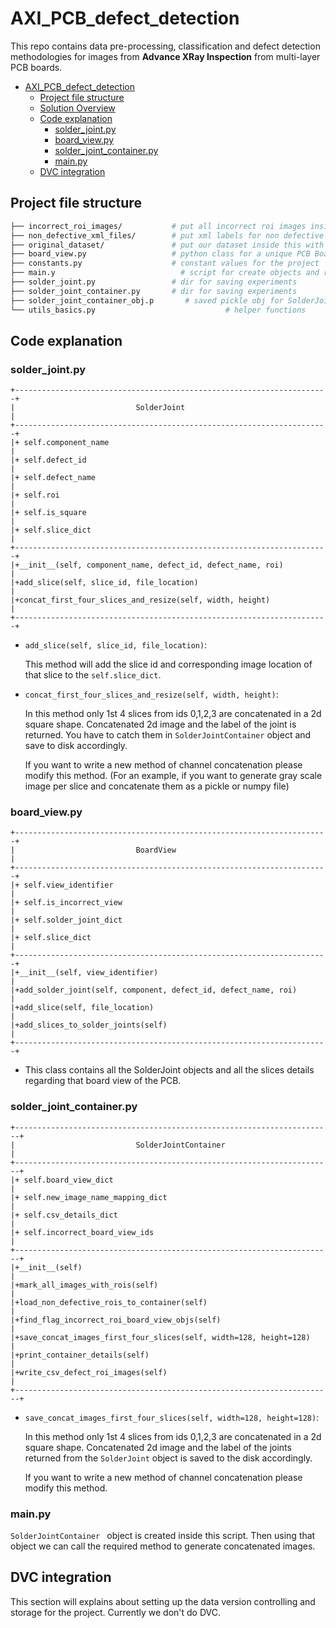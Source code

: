 # AXI_PCB_defect_detection

This repo contains data pre-processing, classification and defect detection methodologies for images from **Advance XRay Inspection** from multi-layer PCB boards.

- [AXI_PCB_defect_detection](#AXI_PCB_defect_detection)
  * [Project file structure](#project-file-structure)
  * [Solution Overview](#solution-overview)
  * [Code explanation](#code-explanation)
    + [solder_joint.py](#solder_joint)
    + [board_view.py](#board_view)
    - [solder_joint_container.py](#solder_joint_container)
    + [main.py](#main)
  * [DVC integration](#dvc-integration)

## Project file structure

```bash
├── incorrect_roi_images/           # put all incorrect roi images inside 
├── non_defective_xml_files/        # put xml labels for non defective rois
├── original_dataset/               # put our dataset inside this with csv file
├── board_view.py                   # python class for a unique PCB BoardView
├── constants.py                    # constant values for the project
├── main.y                       	  # script for create objects and run ROI concatenation
├── solder_joint.py                 # dir for saving experiments
├── solder_joint_container.py       # dir for saving experiments
├── solder_joint_container_obj.p	   # saved pickle obj for SolderJointContainer class
└── utils_basics.py					            # helper functions
```

## Code explanation

### solder_joint.py

```
+----------------------------------------------------------------------+
|                           SolderJoint                                |
+----------------------------------------------------------------------+
|+ self.component_name												                                     |
|+ self.defect_id													                                         |
|+ self.defect_name													                                       |		
|+ self.roi                                                            |
|+ self.is_square                                                      |
|+ self.slice_dict                                                     |
+----------------------------------------------------------------------+
|+__init__(self, component_name, defect_id, defect_name, roi)          |
|+add_slice(self, slice_id, file_location)                             |
|+concat_first_four_slices_and_resize(self, width, height)             |	
+----------------------------------------------------------------------+
```

- `add_slice(self, slice_id, file_location)`:

  This method will add the slice id and corresponding image location of that slice to the `self.slice_dict`.

- `concat_first_four_slices_and_resize(self, width, height)`:

  In this method only 1st 4 slices from ids 0,1,2,3 are concatenated in a 2d square shape. Concatenated 2d image and the label of the joint is returned. You have to catch them in `SolderJointContainer` object and save to disk accordingly.

  If you want to write a new method of channel concatenation please modify this method. (For an example, if you want to generate gray scale image per slice and concatenate them as a pickle or numpy file)

### board_view.py

```
+----------------------------------------------------------------------+
|                           BoardView                                  |
+----------------------------------------------------------------------+
|+ self.view_identifier                                                |
|+ self.is_incorrect_view                                              |
|+ self.solder_joint_dict                                              |		
|+ self.slice_dict                                                     |
+----------------------------------------------------------------------+
|+__init__(self, view_identifier)                                      |
|+add_solder_joint(self, component, defect_id, defect_name, roi)       |
|+add_slice(self, file_location)                                       |	
|+add_slices_to_solder_joints(self)									                           |
+----------------------------------------------------------------------+
```

- This class contains all the SolderJoint objects and all the slices details regarding that board view of the PCB.

### solder_joint_container.py

```
+-----------------------------------------------------------------------+
|                           SolderJointContainer                       	|
+-----------------------------------------------------------------------+
|+ self.board_view_dict												   	                                 |
|+ self.new_image_name_mapping_dict									   	                        |
|+ self.csv_details_dict		          							   	                         |		
|+ self.incorrect_board_view_ids                                       	|
+-----------------------------------------------------------------------+
|+__init__(self)          												                                  |			
|+mark_all_images_with_rois(self)                             			       |
|+load_non_defective_rois_to_container(self)                           	|
|+find_flag_incorrect_roi_board_view_objs(self)                        	|
|+save_concat_images_first_four_slices(self, width=128, height=128)   	 |
|+print_container_details(self)                            			     	    |
|+write_csv_defect_roi_images(self)										                           |
+-----------------------------------------------------------------------+
```

- `save_concat_images_first_four_slices(self, width=128, height=128)`:

  In this method only 1st 4 slices from ids 0,1,2,3 are concatenated in a 2d square shape. Concatenated 2d image and the label of the joints returned from the `SolderJoint` object is saved to the disk accordingly.

  If you want to write a new method of channel concatenation please modify this method.

### main.py

`SolderJointContainer ` object is created inside this script. Then using that object we can call the required method to generate concatenated images.

## DVC integration

This section will explains about setting up the data version controlling and storage for the project. Currently we don't do DVC.
